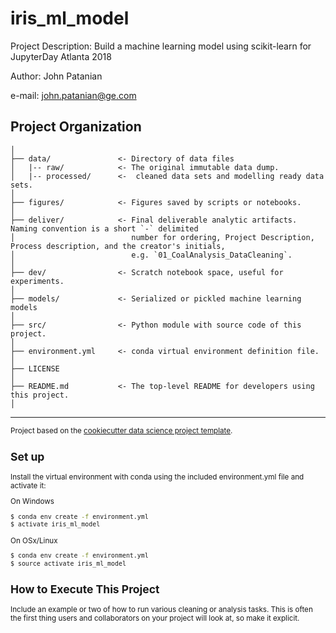 iris_ml_model
==============================

Project Description: Build a machine learning model using scikit-learn for JupyterDay Atlanta 2018

Author: John Patanian

e-mail: john.patanian@ge.com

Project Organization
------------

    │
    ├── data/               <- Directory of data files
    │   |-- raw/            <- The original immutable data dump.
    │   |-- processed/      <-  cleaned data sets and modelling ready data sets.  
    │
    ├── figures/            <- Figures saved by scripts or notebooks.
    │
    ├── deliver/            <- Final deliverable analytic artifacts. Naming convention is a short `-` delimited 
    │                          number for ordering, Project Description, Process description, and the creator's initials,
    │                          e.g. `01_CoalAnalysis_DataCleaning`.
    │
    ├── dev/                <- Scratch notebook space, useful for experiments.
    │
    ├── models/             <- Serialized or pickled machine learning models
    │
    ├── src/                <- Python module with source code of this project.
    │
    ├── environment.yml     <- conda virtual environment definition file.
    │
    ├── LICENSE
    │
    ├── README.md           <- The top-level README for developers using this project.
    │


--------

<p><small>Project based on the <a target="_blank" href="https://github.build.ge.com/FleetServicesOfflineAnalytics/sample_offline_template">cookiecutter data science project template</a>.</p>

Set up
------------

Install the virtual environment with conda using the included environment.yml file and activate it:

On Windows
```bash
$ conda env create -f environment.yml
$ activate iris_ml_model
```
On OSx/Linux
```bash
$ conda env create -f environment.yml
$ source activate iris_ml_model
```

How to Execute This Project
-----------

Include an example or two of how to run various cleaning or analysis tasks. This is often the first thing users and collaborators on your project will look at, so make it explicit. 
